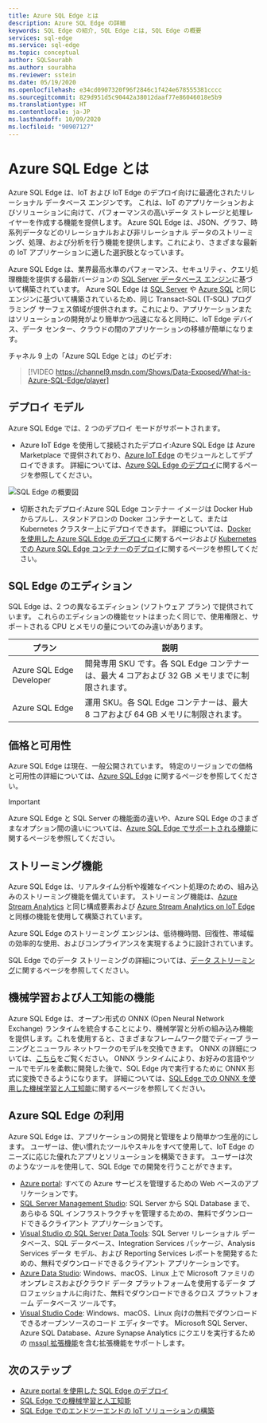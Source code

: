 ```yaml
---
title: Azure SQL Edge とは
description: Azure SQL Edge の詳細
keywords: SQL Edge の紹介, SQL Edge とは, SQL Edge の概要
services: sql-edge
ms.service: sql-edge
ms.topic: conceptual
author: SQLSourabh
ms.author: sourabha
ms.reviewer: sstein
ms.date: 05/19/2020
ms.openlocfilehash: e34cd0907320f96f2846c1f424e678555381cccc
ms.sourcegitcommit: 829d951d5c90442a38012daaf77e86046018e5b9
ms.translationtype: HT
ms.contentlocale: ja-JP
ms.lasthandoff: 10/09/2020
ms.locfileid: "90907127"
---
```

# <a name="what-is-azure-sql-edge"></a>Azure SQL Edge とは

Azure SQL Edge は、IoT および IoT Edge のデプロイ向けに最適化されたリレーショナル データベース エンジンです。 これは、IoT のアプリケーションおよびソリューションに向けて、パフォーマンスの高いデータ ストレージと処理レイヤーを作成する機能を提供します。 Azure SQL Edge は、JSON、グラフ、時系列データなどのリレーショナルおよび非リレーショナル データのストリーミング、処理、および分析を行う機能を提供します。これにより、さまざまな最新の IoT アプリケーションに適した選択肢となっています。

Azure SQL Edge は、業界最高水準のパフォーマンス、セキュリティ、クエリ処理機能を提供する最新バージョンの [SQL Server データベース エンジン](/sql/sql-server/sql-server-technical-documentation)に基づいて構築されています。 Azure SQL Edge は [SQL Server](/sql/sql-server/sql-server-technical-documentation) や [Azure SQL](https://docs.microsoft.com/azure/azure-sql/) と同じエンジンに基づいて構築されているため、同じ Transact-SQL (T-SQL) プログラミング サーフェス領域が提供されます。これにより、アプリケーションまたはソリューションの開発がより簡単かつ迅速になると同時に、IoT Edge デバイス、データ センター、クラウドの間のアプリケーションの移植が簡単になります。

チャネル 9 上の「Azure SQL Edge とは」のビデオ:
> [!VIDEO https://channel9.msdn.com/Shows/Data-Exposed/What-is-Azure-SQL-Edge/player]

## <a name="deployment-models"></a>デプロイ モデル

Azure SQL Edge では、2 つのデプロイ モードがサポートされます。

- Azure IoT Edge を使用して接続されたデプロイ:Azure SQL Edge は Azure Marketplace で提供されており、[Azure IoT Edge](../iot-edge/about-iot-edge.md) のモジュールとしてデプロイできます。 詳細については、[Azure SQL Edge のデプロイ](deploy-portal.md)に関するページを参照してください。<br>

![SQL Edge の概要図](media/overview/overview.png)

- 切断されたデプロイ:Azure SQL Edge コンテナー イメージは Docker Hub からプルし、スタンドアロンの Docker コンテナーとして、または Kubernetes クラスター上にデプロイできます。 詳細については、[Docker を使用した Azure SQL Edge のデプロイ](disconnected-deployment.md)に関するページおよび [Kubernetes での Azure SQL Edge コンテナーのデプロイ](deploy-kubernetes.md)に関するページを参照してください。

## <a name="editions-of-sql-edge"></a>SQL Edge のエディション

SQL Edge は、2 つの異なるエディション (ソフトウェア プラン) で提供されています。 これらのエディションの機能セットはまったく同じで、使用権限と、サポートされる CPU とメモリの量についてのみ違いがあります。

   |**プラン**  |**説明**  |
   |---------|---------|
   |Azure SQL Edge Developer  |  開発専用 SKU です。各 SQL Edge コンテナーは、最大 4 コアおよび 32 GB メモリまでに制限されます。  |
   |Azure SQL Edge    |  運用 SKU。各 SQL Edge コンテナーは、最大 8 コアおよび 64 GB メモリに制限されます。 |

## <a name="pricing-and-availability"></a>価格と可用性

Azure SQL Edge は現在、一般公開されています。 特定のリージョンでの価格と可用性の詳細については、[Azure SQL Edge](https://azure.microsoft.com/services/sql-edge/) に関するページを参照してください。

> [!IMPORTANT]
> Azure SQL Edge と SQL Server の機能面の違いや、Azure SQL Edge のさまざまなオプション間の違いについては、[Azure SQL Edge でサポートされる機能](features.md)に関するページを参照してください。

## <a name="streaming-capabilities"></a>ストリーミング機能  

Azure SQL Edge は、リアルタイム分析や複雑なイベント処理のための、組み込みのストリーミング機能を備えています。 ストリーミング機能は、[Azure Stream Analytics](../stream-analytics/stream-analytics-introduction.md) と同じ構成要素および [Azure Stream Analytics on IoT Edge](../stream-analytics/stream-analytics-edge.md) と同様の機能を使用して構築されています。

Azure SQL Edge のストリーミング エンジンは、低待機時間、回復性、帯域幅の効率的な使用、およびコンプライアンスを実現するように設計されています。 

SQL Edge でのデータ ストリーミングの詳細については、[データ ストリーミング](stream-data.md)に関するページを参照してください。

## <a name="machine-learning-and-artificial-intelligence-capabilities"></a>機械学習および人工知能の機能

Azure SQL Edge は、オープン形式の ONNX (Open Neural Network Exchange) ランタイムを統合することにより、機械学習と分析の組み込み機能を提供します。これを使用すると、さまざまなフレームワーク間でディープ ラーニングとニューラル ネットワークのモデルを交換できます。 ONNX の詳細については、[こちら](https://onnx.ai/)をご覧ください。 ONNX ランタイムにより、お好みの言語やツールでモデルを柔軟に開発した後で、SQL Edge 内で実行するために ONNX 形式に変換できるようになります。 詳細については、[SQL Edge での ONNX を使用した機械学習と人工知能](onnx-overview.md)に関するページを参照してください。

## <a name="working-with-azure-sql-edge"></a>Azure SQL Edge の利用

Azure SQL Edge は、アプリケーションの開発と管理をより簡単かつ生産的にします。 ユーザーは、使い慣れたツールやスキルをすべて使用して、IoT Edge のニーズに応じた優れたアプリとソリューションを構築できます。 ユーザーは次のようなツールを使用して、SQL Edge での開発を行うことができます。

- [Azure portal](https://portal.azure.com/): すべての Azure サービスを管理するための Web ベースのアプリケーションです。
- [SQL Server Management Studio](/sql/ssms/download-sql-server-management-studio-ssms/): SQL Server から SQL Database まで、あらゆる SQL インフラストラクチャを管理するための、無料でダウンロードできるクライアント アプリケーションです。
- [Visual Studio の SQL Server Data Tools](/sql/ssdt/download-sql-server-data-tools-ssdt/): SQL Server リレーショナル データベース、SQL データベース、Integration Services パッケージ、Analysis Services データ モデル、および Reporting Services レポートを開発するための、無料でダウンロードできるクライアント アプリケーションです。
- [Azure Data Studio](/sql/azure-data-studio/what-is/): Windows、macOS、Linux 上で Microsoft ファミリのオンプレミスおよびクラウド データ プラットフォームを使用するデータ プロフェッショナルに向けた、無料でダウンロードできるクロス プラットフォーム データベース ツールです。
- [Visual Studio Code](https://code.visualstudio.com/docs): Windows、macOS、Linux 向けの無料でダウンロードできるオープンソースのコード エディターです。 Microsoft SQL Server、Azure SQL Database、Azure Synapse Analytics にクエリを実行するための [mssql 拡張機能](https://aka.ms/mssql-marketplace)を含む拡張機能をサポートします。


## <a name="next-steps"></a>次のステップ

- [Azure portal を使用した SQL Edge のデプロイ](deploy-portal.md)
- [SQL Edge での機械学習と人工知能](onnx-overview.md)
- [SQL Edge でのエンドツーエンドの IoT ソリューションの構築](tutorial-deploy-azure-resources.md)
